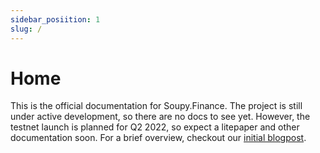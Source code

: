 ```yaml
---
sidebar_posiition: 1
slug: /
---
```


# Home

This is the official documentation for Soupy.Finance. The project is still under active development, so there are no docs to see yet. However, the testnet launch is planned for Q2 2022, so expect a litepaper and other documentation soon. For a brief overview, checkout our [initial blogpost](/blog/welcome). 